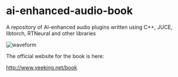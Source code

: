 # ai-enhanced-audio-book


A repository of AI-enhanced audio plugins written using C++, JUCE, libtorch, RTNeural and other libraries

![waveform](https://github.com/yeeking/ai-enhanced-audio-book/assets/26504/6acdec82-c3a6-41bf-b180-1aa252750747)

The official website for the book is here:

http://www.yeeking.net/book


